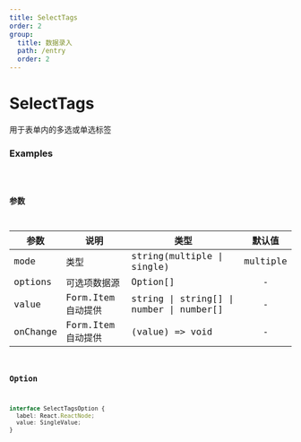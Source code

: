 ```yaml
---
title: SelectTags
order: 2
group:
  title: 数据录入
  path: /entry
  order: 2
---
```


# SelectTags

用于表单内的多选或单选标签

### Examples

<code src="./demo/index.jsx" />

### 参数

| 参数     | 说明               | 类型                                     |  默认值  |
| -------- | ------------------ | ---------------------------------------- | :------: |
| mode     | 类型               | string(multiple \| single)               | multiple |
| options  | 可选项数据源       | Option[]                                 |    -     |
| value    | Form.Item 自动提供 | string \| string[] \| number \| number[] |    -     |
| onChange | Form.Item 自动提供 | (value) => void                          |    -     |

### Option

```typescript
interface SelectTagsOption {
  label: React.ReactNode;
  value: SingleValue;
}
```
